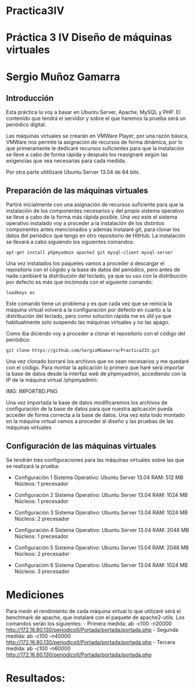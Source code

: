 Practica3IV
===========

# Práctica 3 IV Diseño de máquinas virtuales
# Sergio Muñoz Gamarra


## Introducción

Esta práctica la voy a basar en Ubuntu Server, Apache, MySQL y PHP. El contenido que tendrá el servidor y sobre el que haremos la prueba será un periódico digital.

Las máquinas virtuales se crearán en VMWare Player, por una razón básica, VMWare nos permite la asignación de recursos de forma dinámica, por lo que primeramente le dedicaré recursos suficientes para que la instalación se lleve a cabo de forma rápida y después los reasignaré según las exigencias que vea necesarias para cada medida.

Por otra parte utitilizaré Ubuntu Server 13.04 de 64 bits.


## Preparación de las máquinas virtuales

Partiré inicialmente con una asignación de recursos suficiente para que la instalación de los componentes necesarios y del propio sistema operativo se lleve a cabo de la forma más rápida posible. Una vez este el sistema operativo instalado voy a proceder a la instalación de los distintos componentes antes mencionados y además instalaré git, para clonar los datos del periódico que tengo en otro repositorio de HitHub. La instalación se llevará a cabo siguiendo los siguientes comandos:

    apt-get install phpmyadmin apache2 git mysql-client mysql-server
  
Una vez instalados los paquetes vamos a proceder a descargar el repositorio con el cógido y la base de datos del periódico, pero antes de nada cambiaré la distribución del teclado, ya que su uso con la distribución por defecto es más que incómoda con el siguiente comando:

    loadkeys es

Este comando tiene un problema y es que cada vez que se reinicia la máquina virtual volverá a la configuración por defecto en cuanto a la distribución del teclado, pero como solución rápida me es útil ya que habitualmente solo suspendo las máquinas virtuales y no las apago.

Como iba diciendo voy a proceder a clonar el repositorio con el código del periódico:

    git clone https://github.com/SergioMGamarra/Practica2IV.git
    
Una vez clonado borraré los archivos que no sean necesarios y me quedaré con el código.
Para montar la aplicación lo primero que haré será importar la base de datos desde la interfaz web de phpmyadmin, accediendo con la IP de la máquina virtual /phpmyadmin:

IMG: IMPORTBD.PNG

Una vez importada la base de datos modificaremos los archivos de configuración de la base de datos para que nuestra aplicación pueda acceder de forma correcta a la base de datos. Una vez esta todo montado en la máquina virtual vamos a proceder al diseño y las pruebas de las máquinas virtuales


## Configuración de las máquinas virtuales

Se tendrán tres configuraciones para las máquinas virtuales sobre las que se realizará la prueba:

- Configuración 1
    Sistema Operativo: Ubuntu Server 13.04
    RAM: 512 MB
    Núcleos: 1 precesador

- Configuración 2
    Sistema Operativo: Ubuntu Server 13.04
    RAM: 1024 MB
    Núcleos: 1 precesador

- Configuración 3
    Sistema Operativo: Ubuntu Server 13.04
    RAM: 1024 MB
    Núcleos: 2 precesador

- Configuración 4
    Sistema Operativo: Ubuntu Server 13.04
    RAM: 2048 MB
    Núcleos: 1 precesador

- Configuración 5
    Sistema Operativo: Ubuntu Server 13.04
    RAM: 2048 MB
    Núcleos: 2 precesador

- Configuración 6
    Sistema Operativo: Ubuntu Server 13.04
    RAM: 1024 MB
    Núcleos: 3 precesador

# Mediciones

Para medir el rendimiento de cada máquina virtual lo que utilizaré será el benchmark de apache, que instalaré con el paquete de apache2-utils. Los comandos serán los siguientes:
    - Primera medida: ab -c100 -n20000 http://172.16.80.130/periodicoII/Portada/portada/portada.php
    - Segunda medida: ab -c100 -n40000 http://172.16.80.130/periodicoII/Portada/portada/portada.php
    - Tercera medida: ab -c100 -n60000 http://172.16.80.130/periodicoII/Portada/portada/portada.php
    
# Resultados:



    
